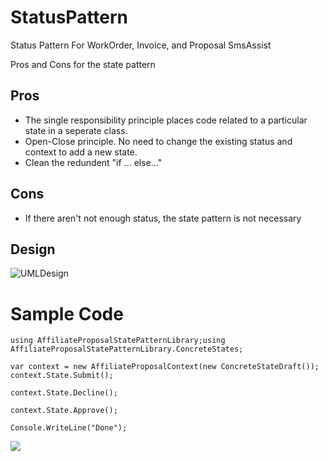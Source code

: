 # StatusPattern
Status Pattern For WorkOrder, Invoice, and Proposal SmsAssist


Pros and Cons for the state pattern
## Pros
* The single responsibility principle places code related to a particular state in a seperate class.
* Open-Close principle. No need to change the existing status and context to add a new state.
* Clean the redundent "if ... else..."

## Cons
* If there aren't not enough status, the state pattern is not necessary



## Design

![UMLDesign](E:\GitHub\StatePattern\Documents\Figs\UMLDesign.png)



# Sample Code

`using AffiliateProposalStatePatternLibrary;using AffiliateProposalStatePatternLibrary.ConcreteStates;`

`var context = new AffiliateProposalContext(new ConcreteStateDraft());`
`context.State.Submit();`

`context.State.Decline();`

`context.State.Approve();`

`Console.WriteLine("Done");`



![](E:\GitHub\StatePattern\Documents\Figs\Output.png)

